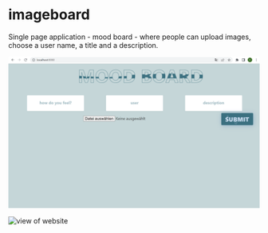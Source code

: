 # imageboard
Single page application - mood board - where people can upload images, choose a user name, a title and a description.



![Alt text](https://github.com/chantal0000/imageboard/blob/main/Screen1.png "Optional title")



![](https://github.com/chantal0000/imageboard/blob/main/images_github/view1.gif "view of website")
